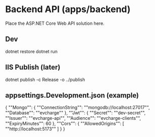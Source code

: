 ﻿# Backend API (apps/backend)

Place the ASP.NET Core Web API solution here.

## Dev
dotnet restore
dotnet run

## IIS Publish (later)
dotnet publish -c Release -o ../publish

## appsettings.Development.json (example)
{
  ""Mongo"": { ""ConnectionString"": ""mongodb://localhost:27017"", ""Database"": ""evcharge"" },
  ""Jwt"": { ""Secret"": ""dev-secret"", ""Issuer"": ""evcharge-api"", ""Audience"": ""evcharge-clients"", ""ExpiryMinutes"": 60 },
  ""Cors"": { ""AllowedOrigins"": [ ""http://localhost:5173"" ] }
}
